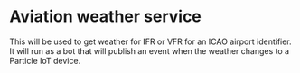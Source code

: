 # Aviation weather service

This will be used to get weather for IFR or VFR for an ICAO airport identifier. It will run as a bot that will publish an event when the weather changes to a Particle IoT device.
